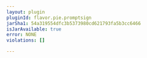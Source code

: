 ```yaml
---
layout: plugin
pluginId: flavor.pie.promptsign
jarSha1: 54a319554dfc3b5373980cd621793fa5b3cc6466
isJarAvailable: true
error: NONE
violations: []

---
```

